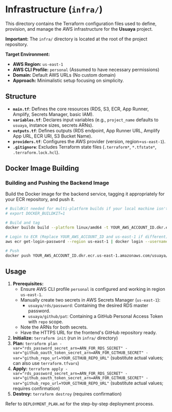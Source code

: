 # Infrastructure (`infra/`)

This directory contains the Terraform configuration files used to define, provision, and manage the AWS infrastructure for the **Usuaya** project.

**Important:** The `infra/` directory is located at the root of the project repository.

**Target Environment:**

*   **AWS Region:** `us-east-1`
*   **AWS CLI Profile:** `personal` (Assumed to have necessary permissions)
*   **Domain:** Default AWS URLs (No custom domain)
*   **Approach:** Minimalistic setup focusing on simplicity.

## Structure

*   **`main.tf`**: Defines the core resources (RDS, S3, ECR, App Runner, Amplify, Secrets Manager, basic IAM).
*   **`variables.tf`**: Declares input variables (e.g., `project_name` defaults to `usuaya`, instance sizes, secrets ARNs).
*   **`outputs.tf`**: Defines outputs (RDS endpoint, App Runner URL, Amplify App URL, ECR URI, S3 Bucket Name).
*   **`providers.tf`**: Configures the AWS provider (version, region=`us-east-1`).
*   **`.gitignore`**: Excludes Terraform state files (`.terraform*`, `*.tfstate*`, `.terraform.lock.hcl`).

## Docker Image Building

### Building and Pushing the Backend Image

Build the Docker image for the backend service, tagging it appropriately for your ECR repository, and push it.

```bash
# BuildKit needed for multi-platform builds if your local machine isn't linux/amd64
# export DOCKER_BUILDKIT=1 

# Build and tag
docker buildx build --platform linux/amd64 -t YOUR_AWS_ACCOUNT_ID.dkr.ecr.us-east-1.amazonaws.com/usuaya/backend:latest -f backend/Dockerfile backend

# Login to ECR (Replace YOUR_AWS_ACCOUNT_ID and us-east-1 if different)
aws ecr get-login-password --region us-east-1 | docker login --username AWS --password-stdin YOUR_AWS_ACCOUNT_ID.dkr.ecr.us-east-1.amazonaws.com

# Push
docker push YOUR_AWS_ACCOUNT_ID.dkr.ecr.us-east-1.amazonaws.com/usuaya/backend:latest
```

## Usage

1.  **Prerequisites:**
    *   Ensure AWS CLI profile `personal` is configured and working in region `us-east-1`.
    *   Manually create two secrets in AWS Secrets Manager (`us-east-1`):
        *   `usuaya/rds/password`: Containing the desired RDS master password.
        *   `usuaya/github/pat`: Containing a GitHub Personal Access Token with `repo` scope.
    *   Note the ARNs for both secrets.
    *   Have the HTTPS URL for the frontend's GitHub repository ready.
2.  **Initialize:** `terraform init` (run in `infra/` directory)
3.  **Plan:** `terraform plan -var="rds_password_secret_arn=ARN_FOR_RDS_SECRET" -var="github_oauth_token_secret_arn=ARN_FOR_GITHUB_SECRET" -var="github_repo_url=YOUR_GITHUB_REPO_URL"` (substitute actual values; can also use `terraform.tfvars`)
4.  **Apply:** `terraform apply -var="rds_password_secret_arn=ARN_FOR_RDS_SECRET" -var="github_oauth_token_secret_arn=ARN_FOR_GITHUB_SECRET" -var="github_repo_url=YOUR_GITHUB_REPO_URL"` (substitute actual values; requires confirmation)
5.  **Destroy:** `terraform destroy` (requires confirmation)

Refer to `DEPLOYMENT_PLAN.md` for the step-by-step deployment process.

